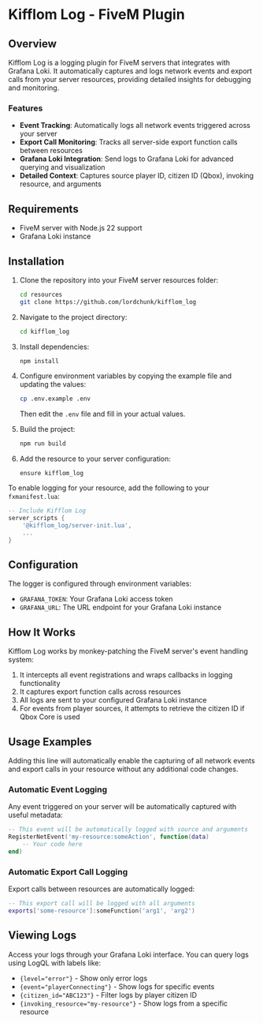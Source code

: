 # Kifflom Log - FiveM Plugin

## Overview

Kifflom Log is a logging plugin for FiveM servers that integrates with Grafana Loki. It automatically captures and logs network events and export calls from your server resources, providing detailed insights for debugging and monitoring.

### Features

- **Event Tracking**: Automatically logs all network events triggered across your server
- **Export Call Monitoring**: Tracks all server-side export function calls between resources
- **Grafana Loki Integration**: Send logs to Grafana Loki for advanced querying and visualization
- **Detailed Context**: Captures source player ID, citizen ID (Qbox), invoking resource, and arguments

## Requirements

- FiveM server with Node.js 22 support
- Grafana Loki instance

## Installation

1. Clone the repository into your FiveM server resources folder:
   ```bash
   cd resources
   git clone https://github.com/lordchunk/kifflom_log
   ```

2. Navigate to the project directory:
   ```bash
   cd kifflom_log
   ```

3. Install dependencies:
   ```bash
   npm install
   ```

4. Configure environment variables by copying the example file and updating the values:
   ```bash
   cp .env.example .env
   ```
   Then edit the `.env` file and fill in your actual values.


5. Build the project:
   ```bash
   npm run build
   ```

6. Add the resource to your server configuration:
   ```
   ensure kifflom_log
   ```

To enable logging for your resource, add the following to your `fxmanifest.lua`:

```lua
-- Include Kifflom Log
server_scripts {
    '@kifflom_log/server-init.lua',
    ... 
}
```

## Configuration

The logger is configured through environment variables:

- `GRAFANA_TOKEN`: Your Grafana Loki access token
- `GRAFANA_URL`: The URL endpoint for your Grafana Loki instance

## How It Works

Kifflom Log works by monkey-patching the FiveM server's event handling system:

1. It intercepts all event registrations and wraps callbacks in logging functionality
2. It captures export function calls across resources
3. All logs are sent to your configured Grafana Loki instance
4. For events from player sources, it attempts to retrieve the citizen ID if Qbox Core is used

## Usage Examples

Adding this line will automatically enable the capturing of all network events and export calls in your resource without any additional code changes.

### Automatic Event Logging

Any event triggered on your server will be automatically captured with useful metadata:

```lua
-- This event will be automatically logged with source and arguments
RegisterNetEvent('my-resource:someAction', function(data)
    -- Your code here
end)
```

### Automatic Export Call Logging

Export calls between resources are automatically logged:

```lua
-- This export call will be logged with all arguments
exports['some-resource']:someFunction('arg1', 'arg2')
```

## Viewing Logs

Access your logs through your Grafana Loki interface. You can query logs using LogQL with labels like:

- `{level="error"}` - Show only error logs
- `{event="playerConnecting"}` - Show logs for specific events
- `{citizen_id="ABC123"}` - Filter logs by player citizen ID
- `{invoking_resource="my-resource"}` - Show logs from a specific resource
